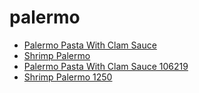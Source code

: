 # palermo

 * [Palermo Pasta With Clam Sauce](../../index/p/palermo-pasta-with-clam-sauce-106219.json)
 * [Shrimp Palermo](../../index/s/shrimp-palermo-1250.json)
 * [Palermo Pasta With Clam Sauce 106219](../../index/p/palermo-pasta-with-clam-sauce-106219.json)
 * [Shrimp Palermo 1250](../../index/s/shrimp-palermo-1250.json)

